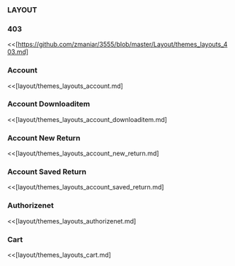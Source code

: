 ### LAYOUT

### 403

<<[https://github.com/zmaniar/3555/blob/master/Layout/themes_layouts_403.md]

### Account

<<[layout/themes_layouts_account.md]

### Account Downloaditem

<<[layout/themes_layouts_account_downloaditem.md]

### Account New Return

<<[layout/themes_layouts_account_new_return.md]

### Account Saved Return

<<[layout/themes_layouts_account_saved_return.md]

### Authorizenet

<<[layout/themes_layouts_authorizenet.md]

### Cart

<<[layout/themes_layouts_cart.md]
